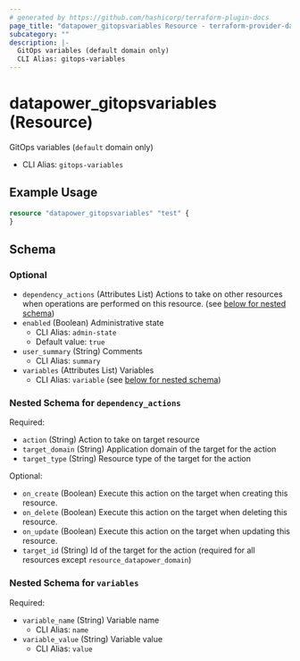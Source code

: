 ```yaml
---
# generated by https://github.com/hashicorp/terraform-plugin-docs
page_title: "datapower_gitopsvariables Resource - terraform-provider-datapower"
subcategory: ""
description: |-
  GitOps variables (default domain only)
  CLI Alias: gitops-variables
---
```


# datapower_gitopsvariables (Resource)

GitOps variables (`default` domain only)
  - CLI Alias: `gitops-variables`

## Example Usage

```terraform
resource "datapower_gitopsvariables" "test" {
}
```

<!-- schema generated by tfplugindocs -->
## Schema

### Optional

- `dependency_actions` (Attributes List) Actions to take on other resources when operations are performed on this resource. (see [below for nested schema](#nestedatt--dependency_actions))
- `enabled` (Boolean) Administrative state
  - CLI Alias: `admin-state`
  - Default value: `true`
- `user_summary` (String) Comments
  - CLI Alias: `summary`
- `variables` (Attributes List) Variables
  - CLI Alias: `variable` (see [below for nested schema](#nestedatt--variables))

<a id="nestedatt--dependency_actions"></a>
### Nested Schema for `dependency_actions`

Required:

- `action` (String) Action to take on target resource
- `target_domain` (String) Application domain of the target for the action
- `target_type` (String) Resource type of the target for the action

Optional:

- `on_create` (Boolean) Execute this action on the target when creating this resource.
- `on_delete` (Boolean) Execute this action on the target when deleting this resource.
- `on_update` (Boolean) Execute this action on the target when updating this resource.
- `target_id` (String) Id of the target for the action (required for all resources except `resource_datapower_domain`)


<a id="nestedatt--variables"></a>
### Nested Schema for `variables`

Required:

- `variable_name` (String) Variable name
  - CLI Alias: `name`
- `variable_value` (String) Variable value
  - CLI Alias: `value`
